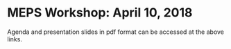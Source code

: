 # MEPS Workshop: April 10, 2018

Agenda and presentation slides in pdf format can be accessed at the above links.
